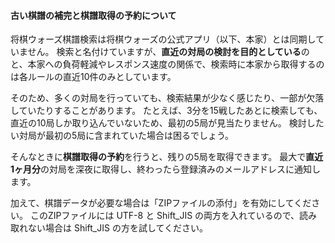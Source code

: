 #### 古い棋譜の補完と棋譜取得の予約について

将棋ウォーズ棋譜検索は将棋ウォーズの公式アプリ（以下、本家）とは同期していません。
検索と名付けていますが、**直近の対局の検討を目的としている**のと、本家への負荷軽減やレスポンス速度の関係で、検索時に本家から取得するのは各ルールの直近10件のみとしています。

そのため、多くの対局を行っていても、検索結果が少なく感じたり、一部が欠落していたりすることがあります。
たとえば、3分を15戦したあとに検索しても、直近の10局しか取り込んでいないため、最初の5局が見当たりません。
検討したい対局が最初の5局に含まれていた場合は困るでしょう。

そんなときに**棋譜取得の予約**を行うと、残りの5局を取得できます。
最大で**直近1ヶ月分**の対局を深夜に取得し、終わったら登録済みのメールアドレスに通知します。

加えて、棋譜データが必要な場合は「ZIPファイルの添付」を有効にしてください。
このZIPファイルには UTF-8 と Shift_JIS の両方を入れているので、読み取れない場合は Shift_JIS の方を試してください。
